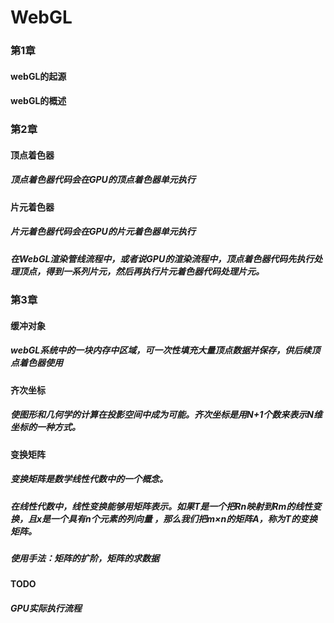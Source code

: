 # WebGL
### 第1章
#### webGL的起源
#### webGL的概述
### 第2章
#### 顶点着色器
##### 顶点着色器代码会在GPU的顶点着色器单元执行
#### 片元着色器
##### 片元着色器代码会在GPU的片元着色器单元执行
##### 在WebGL渲染管线流程中，或者说GPU的渲染流程中，顶点着色器代码先执行处理顶点，得到一系列片元，然后再执行片元着色器代码处理片元。
### 第3章
#### 缓冲对象
##### webGL系统中的一块内存中区域，可一次性填充大量顶点数据并保存，供后续顶点着色器使用

#### 齐次坐标
##### 使图形和几何学的计算在投影空间中成为可能。齐次坐标是用N+1个数来表示N维坐标的一种方式。

#### 变换矩阵
##### 变换矩阵是数学线性代数中的一个概念。
##### 在线性代数中，线性变换能够用矩阵表示。如果T是一个把Rn映射到Rm的线性变换，且x是一个具有n个元素的列向量 ，那么我们把m×n的矩阵A，称为T的变换矩阵。
##### 使用手法：矩阵的扩阶，矩阵的求数据
#### TODO
##### GPU实际执行流程